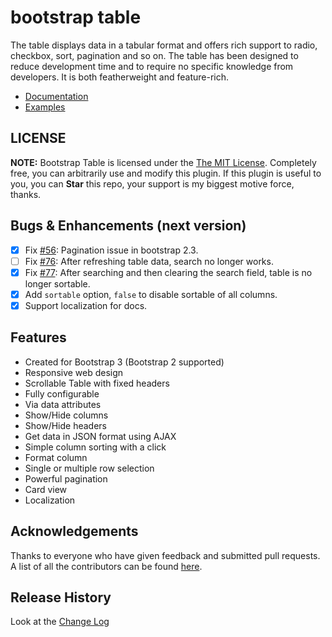 # bootstrap table

The table displays data in a tabular format and offers rich support to radio, checkbox, sort, pagination and so on. The table has been designed to reduce development time and to require no specific knowledge from developers. It is both featherweight and feature-rich.

* [Documentation](http://wenzhixin.net.cn/p/bootstrap-table/docs/documentation.html)
* [Examples](http://wenzhixin.net.cn/p/bootstrap-table/docs/examples.html)


## LICENSE

**NOTE:** Bootstrap Table is licensed under the [The MIT License](https://github.com/wenzhixin/bootstrap-table/blob/master/LICENSE). Completely free, you can arbitrarily use and modify this plugin. If this plugin is useful to you, you can **Star** this repo, your support is my biggest motive force, thanks.

## Bugs & Enhancements (next version)

- [x] Fix [#56](https://github.com/wenzhixin/bootstrap-table/issues/56): Pagination issue in bootstrap 2.3.
- [ ] Fix [#76](https://github.com/wenzhixin/bootstrap-table/issues/76): After refreshing table data, search no longer works.
- [x] Fix [#77](https://github.com/wenzhixin/bootstrap-table/issues/76): After searching and then clearing the search field, table is no longer sortable.
- [x] Add `sortable` option, `false` to disable sortable of all columns.
- [x] Support localization for docs.

## Features

* Created for Bootstrap 3 (Bootstrap 2 supported)
* Responsive web design
* Scrollable Table with fixed headers
* Fully configurable
* Via data attributes
* Show/Hide columns
* Show/Hide headers
* Get data in JSON format using AJAX
* Simple column sorting with a click
* Format column
* Single or multiple row selection
* Powerful pagination
* Card view
* Localization

## Acknowledgements

Thanks to everyone who have given feedback and submitted pull requests. A list of all the contributors can be found [here](https://github.com/wenzhixin/bootstrap-table/blob/master/CONTRIBUTORS.md).

## Release History

Look at the [Change Log](https://github.com/wenzhixin/bootstrap-table/blob/master/CHANGELOG.md)
